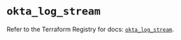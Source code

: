 # `okta_log_stream`

Refer to the Terraform Registry for docs: [`okta_log_stream`](https://registry.terraform.io/providers/okta/okta/4.11.1/docs/resources/log_stream).
